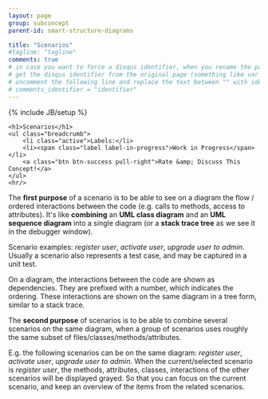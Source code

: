 ```yaml
---
layout: page
group: subconcept
parent-id: smart-structure-diagrams

title: "Scenarios"
#tagline: "tagline"
comments: true
# in case you want to force a disqus identifier, when you rename the page
# get the disqus identifier from the original page (something like var disqus_identifier = 'ident';),
# uncomment the following line and replace the text between "" with ident
# comments_identifier = "identifier"
---
```

{% include JB/setup %}

<div>

	<h1>Scenarios</h1>
    <ul class="breadcrumb">
	    <li class="active">Labels:</li>
	    <li><span class="label label-in-progress">Work in Progress</span></li>
	    <a class="btn btn-success pull-right">Rate &amp; Discuss This Concept!</a>
    </ul>
    <hr/>
</div>

The **first purpose** of a scenario is to be able to see on a diagram the flow / ordered interactions between the code (e.g. calls to methods, access to attributes). It's like **combining** an **UML class diagram** and an **UML sequence diagram** into a single diagram (or a **stack trace tree** as we see it in the debugger window). 

<div class="alert alert-info">
Scenario examples: <em>register user</em>, <em>activate user</em>, <em>upgrade user to admin</em>. Usually a scenario also represents a test case, and may be captured in a unit test.
</div>

On a diagram, the interactions between the code are shown as dependencies. They are prefixed with a number, which indicates the ordering. These interactions are shown on the same diagram in a tree form, similar to a stack trace. 

The **second purpose** of scenarios is to be able to combine several scenarios on the same diagram, when a group of scenarios uses roughly the same subset of files/classes/methods/attributes. 

<div class="alert alert-info">
E.g. the following scenarios can be on the same diagram: <em>register user</em>, <em>activate user</em>, <em>upgrade user to admin</em>. When the current/selected scenario is <em>register user</em>, the methods, attributes, classes, interactions of the other scenarios will be displayed grayed. So that you can focus on the current scenario, and keep an overview of the items from the related scenarios.
</div>